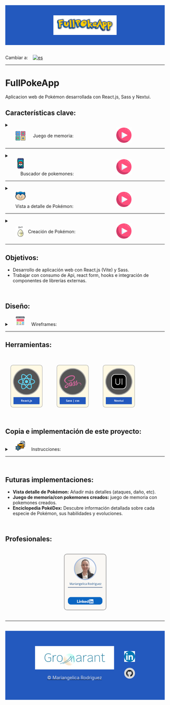<!-- PokeApp banner -->
<div style="display:flex; justify-content:center; align-items:center; padding:1rem; background-color: #2359be">
  <div style="display:flex; flex-wrap:wrap; justify-content:center; align-items:center; padding:1rem; background-image: url('src/assets/images/wallpaper-pokemondark-pokemon.jpg'); width:100%;">
  <img src="src/assets/images/FullPOkeApp-title.png" style="min-width:200px; width:40%;" alt="Banner de FullPokeApp"/>
  </div>
</div>

<br>

Cambiar a:&nbsp; &nbsp; [![es](https://img.shields.io/badge/idioma-Inglés-green.svg)](README.md)

---
<!-- title and description -->
# FullPokeApp
Aplicacion web de Pokémon desarrollada con React.js, Sass y Nextui. 
<br>

## Características clave:

<details>
<summary>
<div style="display:flex; flex-wrap:wrap; gap:8px; align-items:center; padding: 0 1rem;">
  <div style="display:flex; flex-wrap:wrap; gap:8px; align-items:center; padding: 0 1rem; width:45%;">
  <img src="src/assets/images/memory-game.png" style="width:32px;"/> &nbsp; &nbsp;
    Juego de memoria:
  </div>
  <div style="display: flex; justify-content: center; align-items:center; width:45%;">
  <a href="https://www.gromarant.com/">
    <img src="src/assets/images/play.png" alt="Botón de play" title="Jugar ahora" style="width:48px; height:48px;"/>
  </a> 
  </div>
</div>  
</summary>

<br>

Desafía tu memoria y tus habilidades cognitivas con un juego de memoria protagonizado por Pokémones.

<br>

<img src="src/assets/images/memoryPage.png" title="Juego de memoria" alt="Juego de memoria"/>

<br>
<br>

### Detalles:

<div style="display:flex; flex-direction: column; gap:1rem; padding:1rem; background-color:black">

  <div>

  El juego comienza con todas las cartas boca abajo y el jugador voltea dos cartas por cada movimiento. Si las dos cartas tienen la misma imagen, se quedan boca arriba; de lo contrario, vuelven a estar boca abajo. 

### Componentes
  - 12 cartas pokémon.
  - Botón de reset, para jugar de nuevo con las mismas cartas en diferente orden.
  - Botón de new Game, para cambiar de cartas.
  - Contador de movimientos.
  - Pop-up con datos de la partida ganada y botones para jugar nueva partida, resetear la partida o cerrar el pop-up.

  </div>
   <a href="https://www.gromarant.com/">
  <div style="display: flex; flex-wrap:wrap; justify-content: center; align-items:center; gap:8px; padding:8px 16px; background: #FFCC01; width:fit-content; margin:16px auto;">
    <img src="src/assets/images/play.png" alt="Botón de play" style="width:48px; height:48px;"/>
    <p style="color:black; text-align:center; margin:0; font-weight:600;">Jugar ahora</p>
  </div>
  </a> 
</div>
</details>

---

<details>
<summary>
<div style="display:flex; flex-wrap:wrap; gap:8px; align-items:center; padding: 0 1rem;">
  <div style="display:flex; flex-wrap:wrap; gap:8px; align-items:center; padding: 0 1rem; width:45%;">
  <img src="src/assets/images/pokemon-go.png" style="width:32px;"/> &nbsp; &nbsp;
    Buscador de pokemones:
  </div>
  <div style="display: flex; justify-content: center; align-items:center; width:45%;">
  <a href="https://www.gromarant.com/">
    <img src="src/assets/images/play.png" alt="Botón de play" title="Ir al buscador" style="width:48px; height:48px;"/>
  </a> 
  </div>
</div> 
</summary>

<br>

Busca tus Pokémons favoritos y selecciona para ver sus detalles.

<img src="src/assets/images/searchPage.png" title="Página de búsqueda" alt="Página de búsqueda"/>

<br>
<br>

### Detalles:

<div style="display:flex; flex-direction: column; gap:8px; justify-content: center; padding:1rem; background-color:black">

  <div>

  Busca por coincidencia con el nombre de los pokemons, una vez ingresado el nombre o carácter de búsqueda y presionar search se desplegarán debajo los pokemones que coinciden con la búsqueda.

### Componentes

 - Barra de búsqueda.
 - Lista de pokemones buscados recientemente (vista detalles del pokémon).
 - Lista de pokemones creados.
 - botón para volver al inicio de la página de búsqueda.

<br>

  En esta pantalla podrás ver las listas de los pokemones cuando no haya una búsqueda actual.
  </div>
  <a href="https://www.gromarant.com/">
  <div style="display: flex; flex-wrap:wrap; justify-content: center; align-items:center; gap:8px; padding:8px 16px; background: #FFCC01; width:fit-content; margin:8px auto 16px;">
    <img src="src/assets/images/play.png" alt="Botón de play" style="width:48px; height:48px;"/>
    <p style="color:black; text-align:center; margin:0; font-weight:600;">Ir al buscador</p>
  </div>
  </a> 
</div>
</details>

---

<details>
<summary>
<div style="display:flex; flex-wrap:wrap; gap:8px; align-items:center; padding: 0 1rem;">
  <div style="display:flex; flex-wrap:wrap; gap:8px; align-items:center; padding: 0 1rem; width:45%;">
  <img src="src/assets/images/snorlax.png" style="width:32px;"/>
  Vista a detalle de Pokémon: 
  </div>
  <div style="display: flex; justify-content: center; align-items:center; width:45%;">
  <a href="https://www.gromarant.com/">
    <img src="src/assets/images/play.png" alt="Botón de play" title="Ver detalles de un Pokémon" style="width:48px; height:48px;"/>
  </a> 
  </div>
</div> 
</summary>

<br>

Carta con los detalles del pokémon seleccionado en la lista de búsqueda.

<div style="display:flex; flex-wrap:wrap; gap:2rem; align-items:center; justify-content: center; padding:1rem;">
  <img src="src/assets/images/searchedDetailsPage.png" title="Detalles de un Pokémon buscado" alt="Detalles de un Pokémon buscado" style="width:200px;"/>
  <img src="src/assets/images/createdDetailsPage.png" title="Detalles de un Pokémon creado" alt="Detalles de un Pokémon creado" style="width:200px;"/>
</div>

<br>


### Detalles:

<br>

<div style="display:flex; flex-direction: column; gap:1rem; justify-content: center; padding:1rem; background-color:black">

  <div>

  Contiene una carta con los detalles del Pokémon: nombre, imagen, peso, altura, type-One y/o type-Two.

### Componentes

 - Carta de detalles del pokémon.
 - Botón para volver al buscador.

<br>

  </div>
   <a href="https://www.gromarant.com/">
  <div style="display: flex; flex-wrap:wrap; justify-content: center; align-items:center; gap:8px; padding:8px 16px; background: #FFCC01; width:fit-content; margin:16px auto;">
    <img src="src/assets/images/play.png" alt="Botón de play" style="width:48px; height:48px;"/>
    <p style="color:black; text-align:center; margin:0; font-weight:600;">Ver detalles de un Pokémon</p>
  </div>
  </a>
</div>
</details>

---

<details>
<summary>
<div style="display:flex; flex-wrap:wrap; gap:8px; align-items:center; padding: 0 1rem;">
  <div style="display:flex; flex-wrap:wrap; gap:8px; align-items:center; padding: 0 1rem; width:45%;">
  <img src="src/assets/images/egg.png" style="width:32px;"/>
  Creación de Pokémon: 
  </div>
  <div style="display: flex; justify-content: center; align-items:center; width:45%;">
  <a href="https://www.gromarant.com/">
    <img src="src/assets/images/play.png" alt="Botón de play" title="Crear un Pokémon" style="width:48px; height:48px;"/>
  </a> 
  </div>
</div> 
</summary>

<br>

Crea tus propios pokemones, personaliza su apariencia, atributos.

<img src="src/assets/images/createFormPage.png" title="Página de creación de Pokémon" alt="Página de creación de Pokémon"/>

<br>
<br>

### Detalles:

<br>

<div style="display:flex; flex-direction: column; gap:1rem; justify-content: center; padding:1rem; background-color:black">

  <div>

### Componentes

 - Formulario de creación.
 - Pop-up de error, con detalles y ejemplos para el rellenado de los input.

<br>
  </div>
    <a href="https://www.gromarant.com/">
  <div style="display: flex; flex-wrap:wrap; justify-content: center; align-items:center; gap:8px; padding:8px 16px; background: #FFCC01; width:fit-content; margin:16px auto;">
    <img src="src/assets/images/play.png" alt="Botón de play" style="width:48px; height:48px;"/>
    <p style="color:black; text-align:center; margin:0; font-weight:600;">Crear un Pokémon</p>
  </div>
  </a> 
</div>
</details>

---

## Objetivos: 

 - Desarrollo de aplicación web con React.js (Vite) y Sass.
 - Trabajar con consumo de Api, react form, hooks e integración de componentes de librerías externas.

<br>

## Diseño: 

<details>
   <summary>&nbsp; &nbsp; <img src="src/assets/images/wireframe.png" style="width:32px;"/> &nbsp; &nbsp; Wireframes:</summary>
<br>

### Detalles: 

<div style="display:flex; flex-direction: column; gap:2rem; padding:1rem;">
  <div style="display:flex; flex-wrap:wrap; justify-content:center; align-items:center; gap:2rem; padding:1rem; background-color:black">
  <img src="src/assets/images/wireframeMemoryGame.webp" title="Wireframe de juego de memoria" alt="Wireframe de juego de memoria" style="width: min-width: 150px; width: 15%"/>
  <img src="src/assets/images/wireframeWinAlert.webp" title="Wireframe de alerta de juego de memoria" alt="Wireframe de alerta de juego de memoria" style="width: min-width: 150px; width: 15%"/>
  <div>
    <h2>Juego de memoria | Componentes destacados:</h2>
    <p><strong>Contador de movimientos:</strong> muestra el número de movimientos realizados.</p>
    <p><strong>Botón de reset:</strong> Permite al usuario reiniciar el juego con las mismas cartas.</p>
    <p><strong>Pop-up:</strong> Alerta que muestra datos del juego y botones de opción.</p>
    <a href="https://www.gromarant.com/">Ver más detalles</a>
  </div>
  </div>

  <div style="display:flex; flex-wrap:wrap; justify-content:center; align-items:center; gap:2rem; padding:1rem; background-color:#4b5360">
  <div>
    <h2>Página de búsqueda:</h2>
    <p><strong>Buscador:</strong> Permite a los usuarios buscar Pokemones por coincidencias con los nombres.</p>
    <p><strong>Botón para subir:</strong>  para hacer scroll de la pánina hacia arriba.</p>
    <p><strong>Listas de pokemones buscados y creados.</strong></p>
    <a href="https://www.gromarant.com/">Ver más detalles</a>
  </div>
  <img src="src/assets/images/wireframeSearching.webp" title="Wireframe de la página de búsqueda" alt="Wireframe de la página de búsqueda" style="width: min-width: 150px; width: 15%"/>
  <img src="src/assets/images/wireframeSearch.webp" title="Wireframe Wireframe de  listas en la página de búsqueda" alt="Wireframe Wireframe de  listas en la página de búsqueda" style="width: min-width: 150px; width: 15%"/>
  </div>

  <div style="display:flex; flex-wrap:wrap; justify-content:center; align-items:center; gap:2rem; padding:1rem; background-color:black">
  <img src="src/assets/images/wireframeCreate.webp" title="Wireframe de página crear Pokémon" alt="Wireframe de página crear Pokémon" style="width: min-width: 150px; width: 15%"/>
  <img src="src/assets/images/wireframeErrorAlert.webp" title="Wireframe de errores de formulario" alt="Wireframe  de errores de formulario" style="width: min-width: 150px; width: 15%"/>
  <div>
    <h2>Página de creación:</h2>
    <p><strong>Formulario:</strong> desarrollado con react-hook-form.</p>
    <p><strong>Pop-up de error:</strong> Permite al usuario completar correctamente los campos del formulario.</p>
    <a href="https://www.gromarant.com/">Ver más detalles</a>
  </div>
  </div>

  <div style="display:flex; flex-wrap:wrap; justify-content:center; align-items:center; gap:2rem; padding:1rem; background-color:#4b5360">
  <div>
    <h2>Página de detalles de Pokémon:</h2>
    <p><strong>Ficha de detalles de Pokémon:</strong> Con más información sobre los Pokémon seleccionados.</p>
    <p><strong>Botón de búsqueda:</strong> Para volver a la página de búsqueda.</p>
    <p><strong>Lista de Pokemones buscados y creados.</strong></p>
    <a href="https://www.gromarant.com/">Ver más detalles</a>
  </div>
  <img src="src/assets/images/wireframeDetails.webp" title="Wireframe of Pokemon details page" alt="Pokemon details page wireframe" style="width: min-width: 150px; width: 15%"/>
  </div>
<div>
</details>

---

## Herramientas:

<br>

<div style="display:flex; flex-wrap:wrap; gap:1rem; align-items:center; padding:1rem;">
  <img src="src/assets/images/react_yellowLogo.png" title="React.js" alt="React.js Logo" style="width:102px; border-radius:8px;"/>&nbsp; &nbsp;
  <img src="src/assets/images/sass_yellowLogo.png" title="Sass | css" alt="Sass | css Logo" style="width:102px; border-radius:8px;"/>&nbsp; &nbsp;
  <img src="src/assets/images/nextui_yellowLogo.png" title="Nextui" alt="Nextui Logo" style="width:102px; border-radius:8px;"/>
</div>
<br>

## Copia e implementación de este proyecto:

<details>
  <summary>&nbsp; &nbsp; <img src="src/assets/images/management.png" style="width:32px;"/> &nbsp; &nbsp; Instrucciones:</summary>

<br>

xxxxxxxxxx

<img src="assets/icon_dataScience_plus.png" title="Data Science" alt="Data Science Logo" style="height: 107px; width: 102px;"/>

<br>
<br>

### Detalles:

<br>

<div style="display:flex; flex-wrap:wrap; gap:2rem; align-items:center; padding:1rem; background-color:black">

  <div>

### Componentes

 - xxxxxxxxxxxx
  </div>
</div>
</details>

---

<br>

## Futuras implementaciones:

 - **Vista detalle de Pokémon:** Añadir más detalles (ataques, daño, etc).
 - **Juego de memoria/con pokemones creados:** juego de memoria con pokemones creados.
 - **Enciclopedia PokéDex:** Descubre información detallada sobre cada especie de Pokémon, sus habilidades y evoluciones.

<br>

## Profesionales:

<div style="display:flex; flex-wrap:wrap; gap:1rem; justify-content:center; align-items:center; padding:1rem;">
  <a href="https://www.linkedin.com/in/judit-r-ab8734b0/">
    <img src="src/assets/images/professionalCard.png" style="width:135px; border-radius: 10px;" alt="Full Stack Developer | Mariangelica Rodriguez" title="Full Stack Developer | Mariangelica Rodriguez"/>
  </a>
</div>

---

<br>

<div style="display:flex; justify-content:center; align-items:center; padding:1rem; background-color: #2359be">
  <div style="display:flex; flex-wrap:wrap; justify-content:center; align-items:center; padding:1rem; background-image: url('src/assets/images/wallpaper-pokemondark-pokemon.jpg'); width:100%;">

  <div style="display:flex; flex-direction:column; justify-content:center; align-items:center; padding:1rem;">
  <a href="https://www.gromarant.com/" style="text-align:center;">
  <img src="src/assets/images/logoGromarant-2023.png" style="width:250px;" alt="logo Gromarant" title="Ir a página Gromarant (portafolio)"/>
  <p style="color: #D9D9D9">© Mariangelica Rodriguez</p>
  </a>
  </div>

  <div style="display:flex; flex-direction:column; justify-content:center; align-items:center; gap:1rem; padding:1rem;">
  <a href="https://www.linkedin.com/in/mariangelicarodriguezperez/"  style="color: #D9D9D9">
    <img src="src/assets/images/linkedIn.png" style="width:34px; height:34px" alt="logo linkedIn" title="Ver perfil de  LinkedIn"/>
  </a>
  <a href="https://github.com/Gromarant"  style="color: #D9D9D9">
    <img src="src/assets/images/githubLogo.png" style="width:34px; height:34px; border-radius:50%" alt="logo Github" title="Ver perfil de Github"/>
  </a>
  </div>
  </div>
</div>
